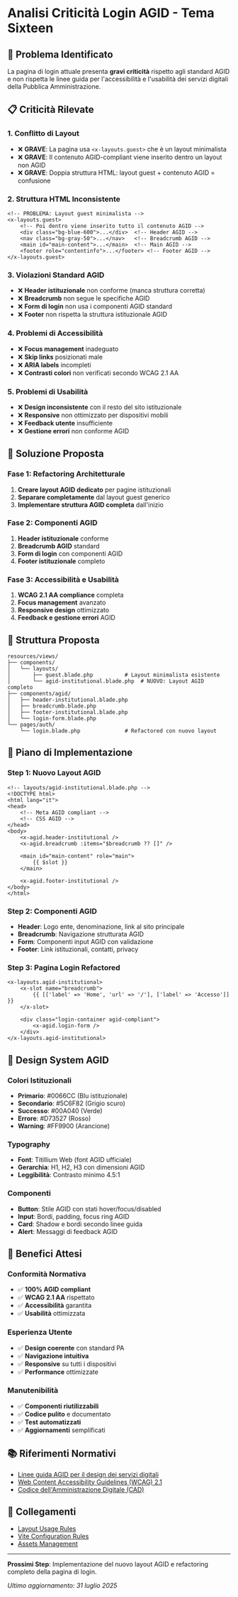 # Analisi Criticità Login AGID - Tema Sixteen

## 🚨 Problema Identificato

La pagina di login attuale presenta **gravi criticità** rispetto agli standard AGID e non rispetta le linee guida per l'accessibilità e l'usabilità dei servizi digitali della Pubblica Amministrazione.

## 📋 Criticità Rilevate

### 1. **Conflitto di Layout**
- ❌ **GRAVE**: La pagina usa `<x-layouts.guest>` che è un layout minimalista
- ❌ **GRAVE**: Il contenuto AGID-compliant viene inserito dentro un layout non AGID
- ❌ **GRAVE**: Doppia struttura HTML: layout guest + contenuto AGID = confusione

### 2. **Struttura HTML Inconsistente**
```blade
<!-- PROBLEMA: Layout guest minimalista -->
<x-layouts.guest>
    <!-- Poi dentro viene inserito tutto il contenuto AGID -->
    <div class="bg-blue-600">...</div>  <!-- Header AGID -->
    <nav class="bg-gray-50">...</nav>   <!-- Breadcrumb AGID -->
    <main id="main-content">...</main>  <!-- Main AGID -->
    <footer role="contentinfo">...</footer> <!-- Footer AGID -->
</x-layouts.guest>
```

### 3. **Violazioni Standard AGID**
- ❌ **Header istituzionale** non conforme (manca struttura corretta)
- ❌ **Breadcrumb** non segue le specifiche AGID
- ❌ **Form di login** non usa i componenti AGID standard
- ❌ **Footer** non rispetta la struttura istituzionale AGID

### 4. **Problemi di Accessibilità**
- ❌ **Focus management** inadeguato
- ❌ **Skip links** posizionati male
- ❌ **ARIA labels** incompleti
- ❌ **Contrasti colori** non verificati secondo WCAG 2.1 AA

### 5. **Problemi di Usabilità**
- ❌ **Design inconsistente** con il resto del sito istituzionale
- ❌ **Responsive** non ottimizzato per dispositivi mobili
- ❌ **Feedback utente** insufficiente
- ❌ **Gestione errori** non conforme AGID

## 🎯 Soluzione Proposta

### Fase 1: Refactoring Architetturale
1. **Creare layout AGID dedicato** per pagine istituzionali
2. **Separare completamente** dal layout guest generico
3. **Implementare struttura AGID completa** dall'inizio

### Fase 2: Componenti AGID
1. **Header istituzionale** conforme
2. **Breadcrumb AGID** standard
3. **Form di login** con componenti AGID
4. **Footer istituzionale** completo

### Fase 3: Accessibilità e Usabilità
1. **WCAG 2.1 AA compliance** completa
2. **Focus management** avanzato
3. **Responsive design** ottimizzato
4. **Feedback e gestione errori** AGID

## 📁 Struttura Proposta

```
resources/views/
├── components/
│   └── layouts/
│       ├── guest.blade.php          # Layout minimalista esistente
│       └── agid-institutional.blade.php  # NUOVO: Layout AGID completo
├── components/agid/
│   ├── header-institutional.blade.php
│   ├── breadcrumb.blade.php
│   ├── footer-institutional.blade.php
│   └── login-form.blade.php
└── pages/auth/
    └── login.blade.php              # Refactored con nuovo layout
```

## 🔧 Piano di Implementazione

### Step 1: Nuovo Layout AGID
```blade
<!-- layouts/agid-institutional.blade.php -->
<!DOCTYPE html>
<html lang="it">
<head>
    <!-- Meta AGID compliant -->
    <!-- CSS AGID -->
</head>
<body>
    <x-agid.header-institutional />
    <x-agid.breadcrumb :items="$breadcrumb ?? []" />
    
    <main id="main-content" role="main">
        {{ $slot }}
    </main>
    
    <x-agid.footer-institutional />
</body>
</html>
```

### Step 2: Componenti AGID
- **Header**: Logo ente, denominazione, link al sito principale
- **Breadcrumb**: Navigazione strutturata AGID
- **Form**: Componenti input AGID con validazione
- **Footer**: Link istituzionali, contatti, privacy

### Step 3: Pagina Login Refactored
```blade
<x-layouts.agid-institutional>
    <x-slot name="breadcrumb">
        {{ [['label' => 'Home', 'url' => '/'], ['label' => 'Accesso']] }}
    </x-slot>
    
    <div class="login-container agid-compliant">
        <x-agid.login-form />
    </div>
</x-layouts.agid-institutional>
```

## 🎨 Design System AGID

### Colori Istituzionali
- **Primario**: #0066CC (Blu istituzionale)
- **Secondario**: #5C6F82 (Grigio scuro)
- **Successo**: #00A040 (Verde)
- **Errore**: #D73527 (Rosso)
- **Warning**: #FF9900 (Arancione)

### Typography
- **Font**: Titillium Web (font AGID ufficiale)
- **Gerarchia**: H1, H2, H3 con dimensioni AGID
- **Leggibilità**: Contrasto minimo 4.5:1

### Componenti
- **Button**: Stile AGID con stati hover/focus/disabled
- **Input**: Bordi, padding, focus ring AGID
- **Card**: Shadow e bordi secondo linee guida
- **Alert**: Messaggi di feedback AGID

## 🚀 Benefici Attesi

### Conformità Normativa
- ✅ **100% AGID compliant**
- ✅ **WCAG 2.1 AA** rispettato
- ✅ **Accessibilità** garantita
- ✅ **Usabilità** ottimizzata

### Esperienza Utente
- ✅ **Design coerente** con standard PA
- ✅ **Navigazione intuitiva**
- ✅ **Responsive** su tutti i dispositivi
- ✅ **Performance** ottimizzate

### Manutenibilità
- ✅ **Componenti riutilizzabili**
- ✅ **Codice pulito** e documentato
- ✅ **Test automatizzati**
- ✅ **Aggiornamenti** semplificati

## 📚 Riferimenti Normativi

- [Linee guida AGID per il design dei servizi digitali](https://docs.italia.it/italia/designers-italia/design-linee-guida-docs/)
- [Web Content Accessibility Guidelines (WCAG) 2.1](https://www.w3.org/WAI/WCAG21/quickref/)
- [Codice dell'Amministrazione Digitale (CAD)](https://www.normattiva.it/uri-res/N2Ls?urn:nir:stato:decreto.legislativo:2005-03-07;82)

## 🔗 Collegamenti

- [Layout Usage Rules](./layout-usage-rules.md)
- [Vite Configuration Rules](./vite-configuration-rules.md)
- [Assets Management](./assets.md)

---

**Prossimi Step**: Implementazione del nuovo layout AGID e refactoring completo della pagina di login.

*Ultimo aggiornamento: 31 luglio 2025*
